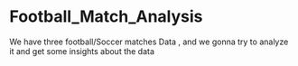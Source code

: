 # Football_Match_Analysis
We have three football/Soccer matches Data , and we gonna try to analyze it and get some insights about the data
